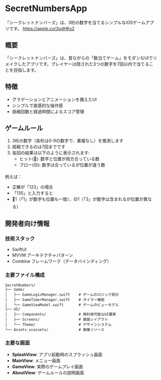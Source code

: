 # SecretNumbersApp

「シークレットナンバーズ」は、3桁の数字を当てるシンプルなiOSゲームアプリです。
https://apple.co/3odHKs2

## 概要
「シークレットナンバーズ」は、昔ながらの「数当てゲーム」をモダンなUIでリメイクしたアプリです。プレイヤーは隠された3つの数字を7回以内で当てることを目指します。

## 特徴
- グラデーションとアニメーションを備えたUI
- シンプルで直感的な操作感
- 挑戦回数と経過時間によるスコア管理

## ゲームルール
1. 3桁の数字（各桁は0-9の数字で、重複なし）を推測します
2. 挑戦できるのは7回までです
3. 各回の結果は以下のように表示されます:
   - ヒット(🔴): 数字と位置が両方合っている数
   - ブロー(🟡): 数字は合っているが位置が違う数

例えば：
- 正解が「123」の場合
- 「135」と入力すると
- 🔴1（「1」が数字も位置も一致）、🟡1（「3」が数字は含まれるが位置が異なる）

## 開発者向け情報
### 技術スタック
- SwiftUI
- MVVM アーキテクチャパターン
- Combine フレームワーク（データバインディング）

### 主要ファイル構成
```
SecretNumbers/
├── Game/
│   ├── GameLogicManager.swift    # ゲームのロジック部分
│   ├── GameTimerManager.swift    # タイマー機能
│   └── GameViewModel.swift       # ゲームのビューモデル
├── UI/
│   ├── Components/               # 再利用可能なUI要素
│   ├── Screens/                  # 画面レイアウト
│   └── Theme/                    # デザインシステム
└── Assets.xcassets/              # 画像リソース
```

### 主要な画面
- **SplashView**: アプリ起動時のスプラッシュ画面
- **MainView**: メニュー画面
- **GameView**: 実際のゲームプレイ画面
- **AboutView**: ゲームルールの説明画面
